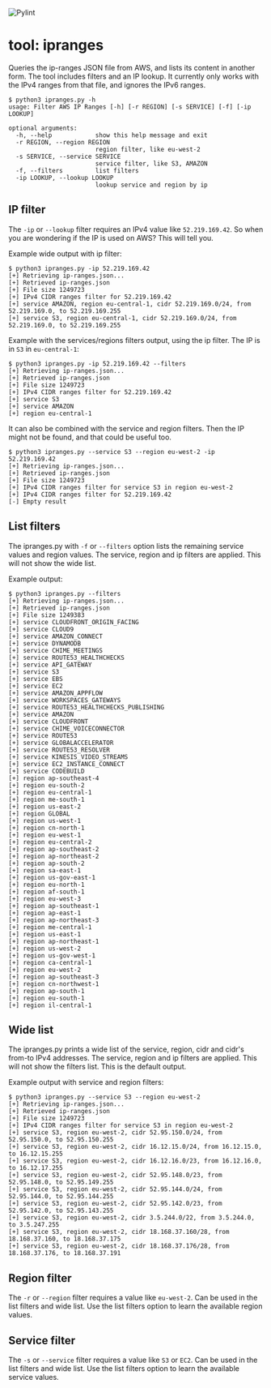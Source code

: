 ![Pylint](https://github.com/amkuipers/aws-ip-ranges/actions/workflows/pylint.yml/badge.svg)

# tool: ipranges
Queries the ip-ranges JSON file from AWS, and lists its content in another form. 
The tool includes filters and an IP lookup.
It currently only works with the IPv4 ranges from that file, and ignores the IPv6 ranges.

```
$ python3 ipranges.py -h
usage: Filter AWS IP Ranges [-h] [-r REGION] [-s SERVICE] [-f] [-ip LOOKUP]

optional arguments:
  -h, --help            show this help message and exit
  -r REGION, --region REGION
                        region filter, like eu-west-2
  -s SERVICE, --service SERVICE
                        service filter, like S3, AMAZON
  -f, --filters         list filters
  -ip LOOKUP, --lookup LOOKUP
                        lookup service and region by ip
```

## IP filter

The `-ip` or `--lookup` filter requires an IPv4 value like `52.219.169.42`.
So when you are wondering if the IP is used on AWS? This will tell you.

Example wide output with ip filter:
```
$ python3 ipranges.py -ip 52.219.169.42
[+] Retrieving ip-ranges.json...
[+] Retrieved ip-ranges.json
[+] File size 1249723
[+] IPv4 CIDR ranges filter for 52.219.169.42
[+] service AMAZON, region eu-central-1, cidr 52.219.169.0/24, from 52.219.169.0, to 52.219.169.255
[+] service S3, region eu-central-1, cidr 52.219.169.0/24, from 52.219.169.0, to 52.219.169.255
```

Example with the services/regions filters output, using the ip filter. 
The IP is in `S3` in `eu-central-1`:
```
$ python3 ipranges.py -ip 52.219.169.42 --filters
[+] Retrieving ip-ranges.json...
[+] Retrieved ip-ranges.json
[+] File size 1249723
[+] IPv4 CIDR ranges filter for 52.219.169.42
[+] service S3
[+] service AMAZON
[+] region eu-central-1
```

It can also be combined with the service and region filters. 
Then the IP might not be found, and that could be useful too.

```
$ python3 ipranges.py --service S3 --region eu-west-2 -ip 52.219.169.42
[+] Retrieving ip-ranges.json...
[+] Retrieved ip-ranges.json
[+] File size 1249723
[+] IPv4 CIDR ranges filter for service S3 in region eu-west-2
[+] IPv4 CIDR ranges filter for 52.219.169.42
[-] Empty result
```


## List filters

The ipranges.py with `-f` or `--filters` option lists the remaining service values and region values.
The service, region and ip filters are applied.
This will not show the wide list.

Example output:
```
$ python3 ipranges.py --filters
[+] Retrieving ip-ranges.json...
[+] Retrieved ip-ranges.json
[+] File size 1249383
[+] service CLOUDFRONT_ORIGIN_FACING
[+] service CLOUD9
[+] service AMAZON_CONNECT
[+] service DYNAMODB
[+] service CHIME_MEETINGS
[+] service ROUTE53_HEALTHCHECKS
[+] service API_GATEWAY
[+] service S3
[+] service EBS
[+] service EC2
[+] service AMAZON_APPFLOW
[+] service WORKSPACES_GATEWAYS
[+] service ROUTE53_HEALTHCHECKS_PUBLISHING
[+] service AMAZON
[+] service CLOUDFRONT
[+] service CHIME_VOICECONNECTOR
[+] service ROUTE53
[+] service GLOBALACCELERATOR
[+] service ROUTE53_RESOLVER
[+] service KINESIS_VIDEO_STREAMS
[+] service EC2_INSTANCE_CONNECT
[+] service CODEBUILD
[+] region ap-southeast-4
[+] region eu-south-2
[+] region eu-central-1
[+] region me-south-1
[+] region us-east-2
[+] region GLOBAL
[+] region us-west-1
[+] region cn-north-1
[+] region eu-west-1
[+] region eu-central-2
[+] region ap-southeast-2
[+] region ap-northeast-2
[+] region ap-south-2
[+] region sa-east-1
[+] region us-gov-east-1
[+] region eu-north-1
[+] region af-south-1
[+] region eu-west-3
[+] region ap-southeast-1
[+] region ap-east-1
[+] region ap-northeast-3
[+] region me-central-1
[+] region us-east-1
[+] region ap-northeast-1
[+] region us-west-2
[+] region us-gov-west-1
[+] region ca-central-1
[+] region eu-west-2
[+] region ap-southeast-3
[+] region cn-northwest-1
[+] region ap-south-1
[+] region eu-south-1
[+] region il-central-1
```

## Wide list 

The ipranges.py prints a wide list of the service, region, cidr and cidr's from-to IPv4 addresses.
The service, region and ip filters are applied.
This will not show the filters list.
This is the default output.

Example output with service and region filters:
```
$ python3 ipranges.py --service S3 --region eu-west-2
[+] Retrieving ip-ranges.json...
[+] Retrieved ip-ranges.json
[+] File size 1249723
[+] IPv4 CIDR ranges filter for service S3 in region eu-west-2
[+] service S3, region eu-west-2, cidr 52.95.150.0/24, from 52.95.150.0, to 52.95.150.255
[+] service S3, region eu-west-2, cidr 16.12.15.0/24, from 16.12.15.0, to 16.12.15.255
[+] service S3, region eu-west-2, cidr 16.12.16.0/23, from 16.12.16.0, to 16.12.17.255
[+] service S3, region eu-west-2, cidr 52.95.148.0/23, from 52.95.148.0, to 52.95.149.255
[+] service S3, region eu-west-2, cidr 52.95.144.0/24, from 52.95.144.0, to 52.95.144.255
[+] service S3, region eu-west-2, cidr 52.95.142.0/23, from 52.95.142.0, to 52.95.143.255
[+] service S3, region eu-west-2, cidr 3.5.244.0/22, from 3.5.244.0, to 3.5.247.255
[+] service S3, region eu-west-2, cidr 18.168.37.160/28, from 18.168.37.160, to 18.168.37.175
[+] service S3, region eu-west-2, cidr 18.168.37.176/28, from 18.168.37.176, to 18.168.37.191
```

## Region filter

The `-r` or `--region` filter requires a value like `eu-west-2`.
Can be used in the list filters and wide list.
Use the list filters option to learn the available region values.

## Service filter

The `-s` or `--service` filter requires a value like `S3` or `EC2`.
Can be used in the list filters and wide list.
Use the list filters option to learn the available service values.

